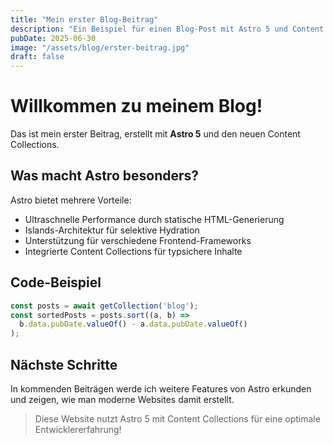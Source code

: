 ```yaml
---
title: "Mein erster Blog-Beitrag"
description: "Ein Beispiel für einen Blog-Post mit Astro 5 und Content Collections"
pubDate: 2025-06-30
image: "/assets/blog/erster-beitrag.jpg"
draft: false
---
```


# Willkommen zu meinem Blog!

Das ist mein erster Beitrag, erstellt mit **Astro 5** und den neuen Content Collections.

## Was macht Astro besonders?

Astro bietet mehrere Vorteile:

- Ultraschnelle Performance durch statische HTML-Generierung
- Islands-Architektur für selektive Hydration
- Unterstützung für verschiedene Frontend-Frameworks
- Integrierte Content Collections für typsichere Inhalte

## Code-Beispiel

```javascript
const posts = await getCollection('blog');
const sortedPosts = posts.sort((a, b) => 
  b.data.pubDate.valueOf() - a.data.pubDate.valueOf()
);
```

## Nächste Schritte

In kommenden Beiträgen werde ich weitere Features von Astro erkunden und zeigen, wie man moderne Websites damit erstellt.

> Diese Website nutzt Astro 5 mit Content Collections für eine optimale Entwicklererfahrung!